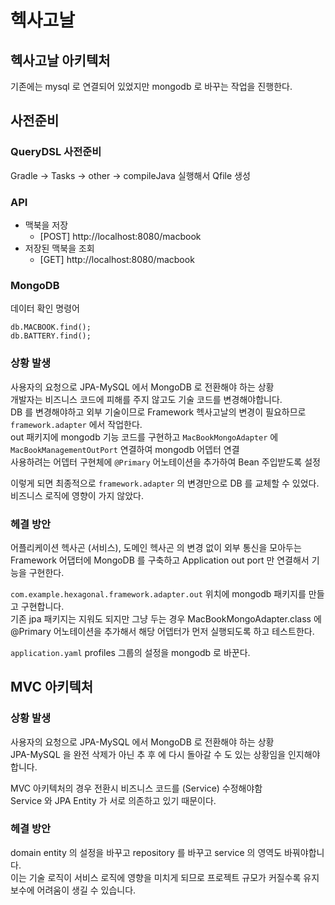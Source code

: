 # 헥사고날

## 헥사고날 아키텍처

기존에는 mysql 로 연결되어 있었지만 mongodb 로 바꾸는 작업을 진행한다.

## 사전준비

### QueryDSL 사전준비

Gradle -> Tasks -> other -> compileJava 실행해서 Qfile 생성

### API

- 맥북을 저장
  - [POST] http://localhost:8080/macbook
- 저장된 맥북을 조회
  - [GET] http://localhost:8080/macbook

### MongoDB

데이터 확인 명령어

~~~
db.MACBOOK.find();
db.BATTERY.find();
~~~

### 상황 발생

사용자의 요청으로 JPA-MySQL 에서 MongoDB 로 전환해야 하는 상황  
개발자는 비즈니스 코드에 피해를 주지 않고도 기술 코드를 변경해야합니다.  
DB 를 변경해야하고 외부 기술이므로 Framework 헥사고날의 변경이 필요하므로 `framework.adapter` 에서 작업한다.  
out 패키지에 mongodb 기능 코드를 구현하고 `MacBookMongoAdapter` 에 `MacBookManagementOutPort` 연결하여 mongodb 어뎁터 연결  
사용하려는 어뎁터 구현체에 `@Primary` 어노테이션을 추가하여 Bean 주입받도록 설정  

이렇게 되면 최종적으로 `framework.adapter` 의 변경만으로 DB 를 교체할 수 있었다.  
비즈니스 로직에 영향이 가지 않았다.

### 헤결 방안

어플리케이션 헥사곤 (서비스), 도메인 헥사곤 의 변경 없이 외부 통신을 모아두는 Framework 어댑터에 MongoDB 를 구축하고 Application out port 만 연결해서 기능을 구현한다.  

`com.example.hexagonal.framework.adapter.out` 위치에 mongodb 패키지를 만들고 구현합니다.  
기존 jpa 패키지는 지워도 되지만 그냥 두는 경우 MacBookMongoAdapter.class 에 @Primary 어노테이션을 추가해서 해당 어뎁터가 먼저 실행되도록 하고 테스트한다.  

`application.yaml` profiles 그룹의 설정을 mongodb 로 바꾼다. 

## MVC 아키텍처

### 상황 발생

사용자의 요청으로 JPA-MySQL 에서 MongoDB 로 전환해야 하는 상황  
JPA-MySQL 을 완전 삭제가 아닌 추 후 에 다시 돌아갈 수 도 있는 상황임을 인지해야 합니다.  

MVC 아키텍처의 경우 전환시 비즈니스 코드를 (Service) 수정해야함  
Service 와 JPA Entity 가 서로 의존하고 있기 때문이다.

### 헤결 방안

domain entity 의 설정을 바꾸고 repository 를 바꾸고 service 의 영역도 바꿔야합니다.  
이는 기술 로직이 서비스 로직에 영향을 미치게 되므로 프로젝트 규모가 커질수록 유지보수에 어려움이 생길 수 있습니다.